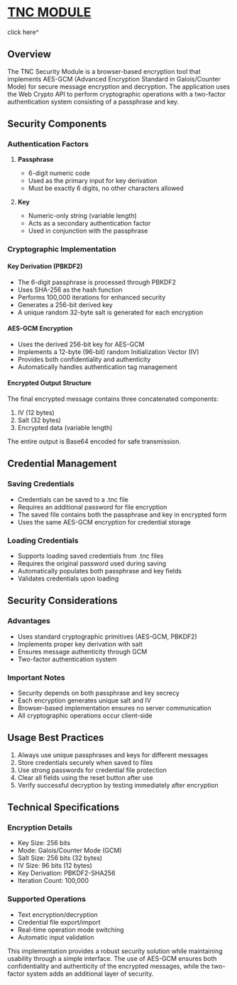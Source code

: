 # [TNC MODULE](https://elkmire.github.io/TNC-Module/)
click here^

## Overview
The TNC Security Module is a browser-based encryption tool that implements AES-GCM (Advanced Encryption Standard in Galois/Counter Mode) for secure message encryption and decryption. The application uses the Web Crypto API to perform cryptographic operations with a two-factor authentication system consisting of a passphrase and key.

## Security Components

### Authentication Factors
1. **Passphrase**
   - 6-digit numeric code
   - Used as the primary input for key derivation
   - Must be exactly 6 digits, no other characters allowed

2. **Key**
   - Numeric-only string (variable length)
   - Acts as a secondary authentication factor
   - Used in conjunction with the passphrase

### Cryptographic Implementation

#### Key Derivation (PBKDF2)
- The 6-digit passphrase is processed through PBKDF2
- Uses SHA-256 as the hash function
- Performs 100,000 iterations for enhanced security
- Generates a 256-bit derived key
- A unique random 32-byte salt is generated for each encryption

#### AES-GCM Encryption
- Uses the derived 256-bit key for AES-GCM
- Implements a 12-byte (96-bit) random Initialization Vector (IV)
- Provides both confidentiality and authenticity
- Automatically handles authentication tag management

#### Encrypted Output Structure
The final encrypted message contains three concatenated components:
1. IV (12 bytes)
2. Salt (32 bytes)
3. Encrypted data (variable length)

The entire output is Base64 encoded for safe transmission.

## Credential Management

### Saving Credentials
- Credentials can be saved to a .tnc file
- Requires an additional password for file encryption
- The saved file contains both the passphrase and key in encrypted form
- Uses the same AES-GCM encryption for credential storage

### Loading Credentials
- Supports loading saved credentials from .tnc files
- Requires the original password used during saving
- Automatically populates both passphrase and key fields
- Validates credentials upon loading

## Security Considerations

### Advantages
- Uses standard cryptographic primitives (AES-GCM, PBKDF2)
- Implements proper key derivation with salt
- Ensures message authenticity through GCM
- Two-factor authentication system

### Important Notes
- Security depends on both passphrase and key secrecy
- Each encryption generates unique salt and IV
- Browser-based implementation ensures no server communication
- All cryptographic operations occur client-side

## Usage Best Practices

1. Always use unique passphrases and keys for different messages
2. Store credentials securely when saved to files
3. Use strong passwords for credential file protection
4. Clear all fields using the reset button after use
5. Verify successful decryption by testing immediately after encryption

## Technical Specifications

### Encryption Details
- Key Size: 256 bits
- Mode: Galois/Counter Mode (GCM)
- Salt Size: 256 bits (32 bytes)
- IV Size: 96 bits (12 bytes)
- Key Derivation: PBKDF2-SHA256
- Iteration Count: 100,000

### Supported Operations
- Text encryption/decryption
- Credential file export/import
- Real-time operation mode switching
- Automatic input validation

This implementation provides a robust security solution while maintaining usability through a simple interface. The use of AES-GCM ensures both confidentiality and authenticity of the encrypted messages, while the two-factor system adds an additional layer of security.
